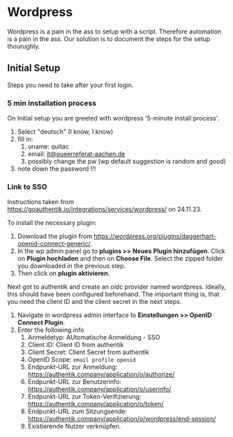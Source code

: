 # Wordpress

Wordpress is a pain in the ass to setup with a script. Therefore automation is a pain in the ass.
Our solution is to document the steps for the setup thourughly.

## Initial Setup

Steps you need to take after your first login.

### 5 min installation process

On Initial setup you are greeted with wordpress '5-minute install process'.

1. Select "deutsch" (I know, I know)
2. fill in:
   1. uname: quitac
   2. email: <it@queerreferat-aachen.de>
   3. possibly change the pw (wp default suggestion is random and good)
3. note down the password !!!

### Link to SSO

Instructions taken from <https://goauthentik.io/integrations/services/wordpress/> on 24.11.23.

To install the necessary plugin:

1. Download the plugin from <https://wordpress.org/plugins/daggerhart-openid-connect-generic/>.
2. In the wp admin panel go to __plugins >> Neues Plugin hinzufügen__. Click on __Plugin hochladen__ and then on __Choose File__. Select the zipped folder you downloaded in the previous step.
3. Then click on __plugin aktivieren__.

Next got to authentik and create an oidc provider named wordpress. Ideally, this should have been configured beforehand. The important thing is, that you need the client ID and the client secret in the next steps.

1. Navigate in wordpress admin interface to __Einstellungen >> OpenID Connect Plugin__.
2. Enter the following info
   1. Anmeldetyp:  AUtomatische Anmeldung - SSO
   2. Client ID: Client ID from authentik
   3. Client Secret: Client Secret from authentik
   4. OpenID Scope: `email profile openid`
   5. Endpunkt-URL zur Anmeldung: <https://authentik.company/application/o/authorize/>
   6. Endpunkt-URL zur Benutzerinfo: <https://authentik.company/application/o/userinfo/>
   7. Endpunkt-URL zur Token-Verifizierung: <https://authentik.company/application/o/token/>
   8. Endpunkt-URL zum Sitzungsende: <https://authentik.company/application/o/wordpress/end-session/>
   9. Existierende Nutzer verknüpfen.
